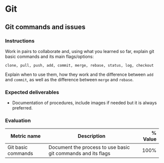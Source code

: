 # Git
## Git commands and issues

### Instructions
Work in pairs to collaborate and, using what you learned so far, explain git basic commands and its main flags/options:
```
clone, pull, push, add, commit, merge, rebase, status, log, checkout
```
Explain when to use them, how they work and the difference between `add` and `commit`, as well as the difference between `merge` and `rebase`.




### Expected deliverables
- Documentation of procedures, include images if needed but it is always preferred.


### Evaluation

| Metric name | Description | % Value |
| ----------- |-------------| -------:|
| Git basic commands | Document the process to use basic git commands and its flags | 100% |
